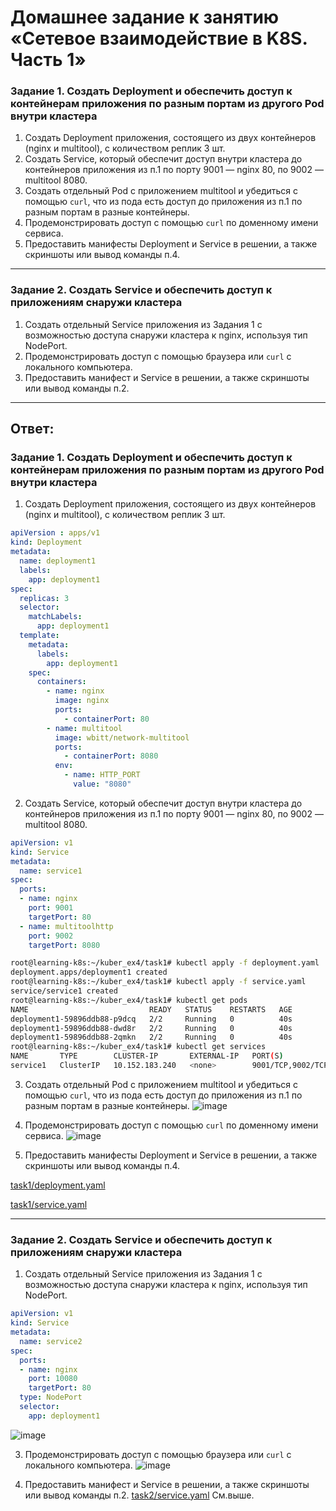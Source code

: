 # Домашнее задание к занятию «Сетевое взаимодействие в K8S. Часть 1»

### Задание 1. Создать Deployment и обеспечить доступ к контейнерам приложения по разным портам из другого Pod внутри кластера

1. Создать Deployment приложения, состоящего из двух контейнеров (nginx и multitool), с количеством реплик 3 шт.
2. Создать Service, который обеспечит доступ внутри кластера до контейнеров приложения из п.1 по порту 9001 — nginx 80, по 9002 — multitool 8080.
3. Создать отдельный Pod с приложением multitool и убедиться с помощью `curl`, что из пода есть доступ до приложения из п.1 по разным портам в разные контейнеры.
4. Продемонстрировать доступ с помощью `curl` по доменному имени сервиса.
5. Предоставить манифесты Deployment и Service в решении, а также скриншоты или вывод команды п.4.

------

### Задание 2. Создать Service и обеспечить доступ к приложениям снаружи кластера

1. Создать отдельный Service приложения из Задания 1 с возможностью доступа снаружи кластера к nginx, используя тип NodePort.
2. Продемонстрировать доступ с помощью браузера или `curl` с локального компьютера.
3. Предоставить манифест и Service в решении, а также скриншоты или вывод команды п.2.

------
## Ответ:

### Задание 1. Создать Deployment и обеспечить доступ к контейнерам приложения по разным портам из другого Pod внутри кластера

1. Создать Deployment приложения, состоящего из двух контейнеров (nginx и multitool), с количеством реплик 3 шт.
```yaml
apiVersion : apps/v1
kind: Deployment
metadata:
  name: deployment1
  labels:
    app: deployment1
spec:
  replicas: 3
  selector:
    matchLabels:
      app: deployment1
  template:
    metadata:
      labels:
        app: deployment1
    spec:
      containers:
        - name: nginx
          image: nginx
          ports:
            - containerPort: 80
        - name: multitool
          image: wbitt/network-multitool
          ports:
            - containerPort: 8080
          env:
            - name: HTTP_PORT
              value: "8080"
```
2. Создать Service, который обеспечит доступ внутри кластера до контейнеров приложения из п.1 по порту 9001 — nginx 80, по 9002 — multitool 8080.
```yaml
apiVersion: v1
kind: Service
metadata:
  name: service1
spec:
  ports:
  - name: nginx
    port: 9001
    targetPort: 80
  - name: multitoolhttp
    port: 9002
    targetPort: 8080

```
```bash
root@learning-k8s:~/kuber_ex4/task1# kubectl apply -f deployment.yaml
deployment.apps/deployment1 created
root@learning-k8s:~/kuber_ex4/task1# kubectl apply -f service.yaml
service/service1 created
root@learning-k8s:~/kuber_ex4/task1# kubectl get pods
NAME                           READY   STATUS    RESTARTS   AGE
deployment1-59896ddb88-p9dcq   2/2     Running   0          40s
deployment1-59896ddb88-dwd8r   2/2     Running   0          40s
deployment1-59896ddb88-2qmkn   2/2     Running   0          40s
root@learning-k8s:~/kuber_ex4/task1# kubectl get services
NAME       TYPE        CLUSTER-IP       EXTERNAL-IP   PORT(S)             AGE
service1   ClusterIP   10.152.183.240   <none>        9001/TCP,9002/TCP   28s
```
3. Создать отдельный Pod с приложением multitool и убедиться с помощью `curl`, что из пода есть доступ до приложения из п.1 по разным портам в разные контейнеры.
![image](https://github.com/askarpoff/kuber_ex4/assets/108946489/31a8b114-ccaa-46d5-a511-965733857efa)

4. Продемонстрировать доступ с помощью `curl` по доменному имени сервиса.
![image](https://github.com/askarpoff/kuber_ex4/assets/108946489/a5776b7c-1b0e-47a3-a7a8-f529d106723f)
6. Предоставить манифесты Deployment и Service в решении, а также скриншоты или вывод команды п.4.

<a href='https://github.com/askarpoff/kuber_ex4/blob/main/task1/deployment.yaml'>task1/deployment.yaml</a>

<a href='https://github.com/askarpoff/kuber_ex4/blob/main/task1/service.yaml'>task1/service.yaml</a>

------

### Задание 2. Создать Service и обеспечить доступ к приложениям снаружи кластера

1. Создать отдельный Service приложения из Задания 1 с возможностью доступа снаружи кластера к nginx, используя тип NodePort.
```yaml
apiVersion: v1
kind: Service
metadata:
  name: service2
spec:
  ports:
  - name: nginx
    port: 10080
    targetPort: 80
  type: NodePort
  selector:
    app: deployment1
```
![image](https://github.com/askarpoff/kuber_ex4/assets/108946489/3906570d-3a4e-4a79-a3ba-5eb6d30d22d6)

3. Продемонстрировать доступ с помощью браузера или `curl` с локального компьютера.
![image](https://github.com/askarpoff/kuber_ex4/assets/108946489/d4259b56-58c7-4711-bb51-a8f4be89f4db)

  
4. Предоставить манифест и Service в решении, а также скриншоты или вывод команды п.2.
<a href='https://github.com/askarpoff/kuber_ex4/blob/main/task2/service.yaml'>task2/service.yaml</a>
См.выше.
